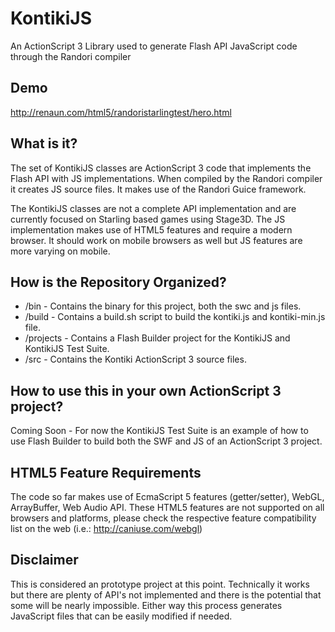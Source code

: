 KontikiJS
=========

An ActionScript 3 Library used to generate Flash API JavaScript code through the Randori compiler 

Demo
--------
http://renaun.com/html5/randoristarlingtest/hero.html


What is it?
--------

The set of KontikiJS classes are ActionScript 3 code that implements the Flash API with JS implementations. When compiled by the Randori compiler it creates JS source files. It makes use of the Randori Guice framework. 

The KontikiJS classes are not a complete API implementation and are currently focused on Starling based games using Stage3D. The JS implementation makes use of HTML5 features and require a modern browser. It should work on mobile browsers as well but JS features are more varying on mobile.


How is the Repository Organized?
--------

* /bin		- Contains the binary for this project, both the swc and js files.
* /build 		- Contains a build.sh script to build the kontiki.js and kontiki-min.js file.
* /projects 	- Contains a Flash Builder project for the KontikiJS and KontikiJS Test Suite.
* /src		- Contains the Kontiki ActionScript 3 source files.

How to use this in your own ActionScript 3 project?
--------

Coming Soon - For now the KontikiJS Test Suite is an example of how to use Flash Builder to build both the SWF and JS of an ActionScript 3 project.

HTML5 Feature Requirements
--------

The code so far makes use of EcmaScript 5 features (getter/setter), WebGL, ArrayBuffer, Web Audio API. These HTML5 features are not supported on all browsers and platforms, please check the respective feature compatibility list on the web (i.e.: http://caniuse.com/webgl)

Disclaimer
--------

This is considered an prototype project at this point. Technically it works but there are plenty of API's not implemented and there is the potential that some will be nearly impossible. Either way this process generates JavaScript files that can be easily modified  if needed.
